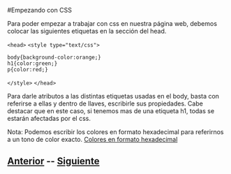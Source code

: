 #Empezando con CSS

Para poder empezar a trabajar con css en nuestra página web, debemos colocar las siguientes etiquetas en la sección del head.

`<head>`
`<style type="text/css">`

	body{background-color:orange;}
	h1{color:green;}
	p{color:red;}

`</style>`
`</head>`

Para darle atributos a las distintas etiquetas usadas en el body, basta con referirse a ellas y dentro de llaves, escribirle sus propiedades.
Cabe destacar que en este caso, si tenemos mas de una etiqueta h1, todas se estarán afectadas por el css.

Nota: Podemos escribir los colores en formato hexadecimal para referirnos a un tono de color exacto.
[Colores en formato hexadecimal](https://www.google.com.mx/?gfe_rd=cr&ei=a9t-WLmwJsXI8Aevy52wCQ#q=%23ffff00)

## [Anterior](page4.md)  --  [Siguiente](page6.md)